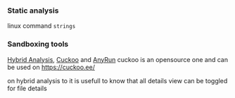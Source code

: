 ### Static analysis
linux command `strings`

### Sandboxing tools
[Hybrid Analysis](https://www.hybrid-analysis.com/), [Cuckoo](https://cuckoosandbox.org/) and [AnyRun](https://any.run/) cuckoo is an opensource one and can be used on https://cuckoo.ee/


on hybrid analysis to it is usefull to know that all details view can be toggled for file details
